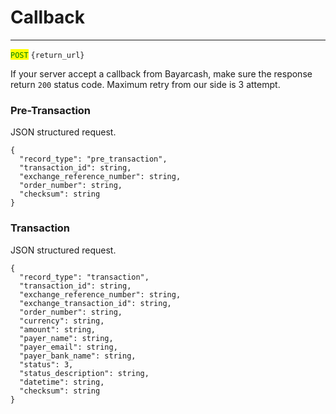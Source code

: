 # Callback

***

<mark style="color:green;">`POST`</mark> `{return_url}`

If your server accept a callback from Bayarcash, make sure the response return `200` status code. Maximum retry from our side is 3 attempt.



### Pre-Transaction

JSON structured request.



```
{
  "record_type": "pre_transaction",
  "transaction_id": string,
  "exchange_reference_number": string,
  "order_number": string,
  "checksum": string
}
```



### Transaction

JSON structured request.



```
{
  "record_type": "transaction",
  "transaction_id": string,
  "exchange_reference_number": string,
  "exchange_transaction_id": string,
  "order_number": string,
  "currency": string,
  "amount": string,
  "payer_name": string,
  "payer_email": string,
  "payer_bank_name": string,
  "status": 3,
  "status_description": string,
  "datetime": string,
  "checksum": string
}
```

